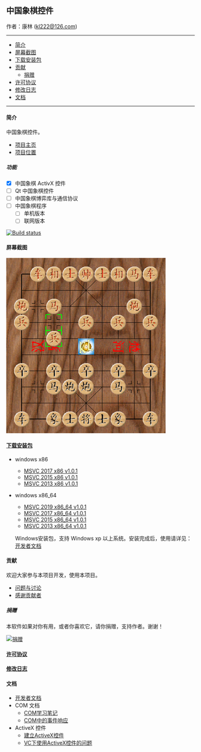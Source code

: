 ## 中国象棋控件

作者：康林 (kl222@126.com)

-------------------------

- [简介](#简介)
- [屏幕截图](#屏幕截图)
- [下载安装包](#下载安装包)
- [贡献](#贡献)
  - [捐赠](#捐赠)
- [许可协议](License.md)
- [修改日志](ChangeLog.md)
- [文档](#文档)

-------------------------

#### 简介
中国象棋控件。

- [项目主页](http://kanglin.github.io/ChineseChessControl/)
- [项目位置](https://github.com/KangLin/ChineseChessControl)

##### 功能
- [x] 中国象棋 ActivX 控件
- [ ] Qt 中国象棋控件
- [ ] 中国象棋博弈库与通信协议
- [ ] 中国象棋程序
  + [ ] 单机版本
  + [ ] 联网版本

[![Build status](https://ci.appveyor.com/api/projects/status/lxs0mxtdl238yrq4?svg=true)](https://ci.appveyor.com/project/KangLin/chinesechesscontrol)

#### 屏幕截图

![屏幕截图](Documents/Image/ShotScreen.png)

#### [下载安装包](https://github.com/KangLin/ChineseChessControl/releases/latest)

- windows x86
    - [MSVC 2017 x86 v1.0.1](https://github.com/KangLin/ChineseChessControl/releases/download/v1.0.1/ChineseChessControl-Setup-msvc1916-x86-v1.0.1.exe)
    - [MSVC 2015 x86 v1.0.1](https://github.com/KangLin/ChineseChessControl/releases/download/v1.0.1/ChineseChessControl-Setup-msvc1900-x86-v1.0.1.exe)
    - [MSVC 2013 x86 v1.0.1](https://github.com/KangLin/ChineseChessControl/releases/download/v1.0.1/ChineseChessControl-Setup-msvc1800-x86-v1.0.1.exe)

- windows x86_64
    - [MSVC 2019 x86_64 v1.0.1](https://github.com/KangLin/ChineseChessControl/releases/download/v1.0.1/ChineseChessControl-Setup-msvc1925-x86_64-v1.0.1.exe)
    - [MSVC 2017 x86_64 v1.0.1](https://github.com/KangLin/ChineseChessControl/releases/download/v1.0.1/ChineseChessControl-Setup-msvc1916-x86_64-v1.0.1.exe)
    - [MSVC 2015 x86_64 v1.0.1](https://github.com/KangLin/ChineseChessControl/releases/download/v1.0.1/ChineseChessControl-Setup-msvc1900-x86_64-v1.0.1.exe)
    - [MSVC 2013 x86_64 v1.0.1](https://github.com/KangLin/ChineseChessControl/releases/download/v1.0.1/ChineseChessControl-Setup-msvc1800-x86_64-v1.0.1.exe)

  Windows安装包，支持 Windows xp 以上系统。安装完成后，使用请详见：[开发者文档](Documents/Developer.md#调试)

#### 贡献
欢迎大家参与本项目开发，使用本项目。

- [问题与讨论](https://github.com/KangLin/ChineseChessControl/issues)
- [感谢贡献者](https://github.com/KangLin/ChineseChessControl/graphs/contributors)

##### 捐赠
本软件如果对你有用，或者你喜欢它，请你捐赠，支持作者。谢谢！

[![捐赠](https://gitee.com/kl222/RabbitCommon/raw/master/Src/Resource/image/Contribute.png "捐赠")](https://github.com/KangLin/RabbitCommon/raw/master/Src/Resource/image/Contribute.png "捐赠")

#### [许可协议](License.md)
#### [修改日志](ChangeLog.md)
#### 文档
- [开发者文档](Documents/Developer.md)
- COM 文档
  + [COM学习笔记](Documents/COM/COM学习笔记.html)
  + [COM中的事件响应](Documents/COM/COM中的事件响应.html)
- ActiveX 控件
  + [建立ActiveX控件](Documents/ActiveX控件/建立ActiveX控件.html)
  + [VC下使用ActiveX控件的问题](Documents/ActiveX控件/VC下使用ActiveX控件的问题.html)

